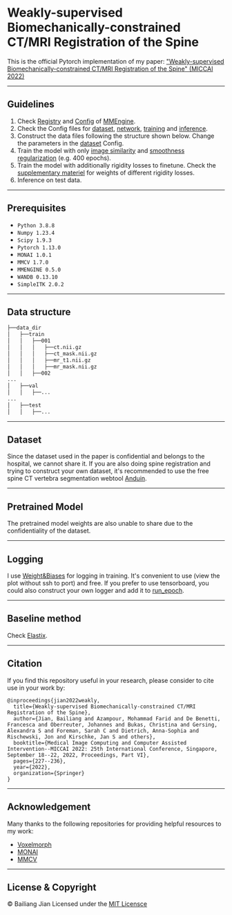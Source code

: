 # Weakly-supervised Biomechanically-constrained CT/MRI Registration of the Spine

This is the official Pytorch implementation of my paper:
["Weakly-supervised Biomechanically-constrained CT/MRI Registration of the Spine" (MICCAI 2022)](https://arxiv.org/abs/2205.07568)

---

## Guidelines

1. Check [Registry](https://mmengine.readthedocs.io/en/latest/advanced_tutorials/registry.html)
   and [Config](https://mmengine.readthedocs.io/en/latest/advanced_tutorials/config.html)
   of [MMEngine](https://mmengine.readthedocs.io/en/latest/).
2. Check the Config files
   for [dataset](/configs/_base_/dataset.py), [network](/configs/_base_/voxelmorph_half_res.py), [training](/configs/voxelmorph_half_res_mind_oc_pc.py)
   and [inference](/configs/inference_voxelmorph_half_res.py).
3. Construct the data files following the structure shown below. Change the parameters in
   the [dataset](/configs/_base_/dataset.py) Config.
4. Train the model with only [image similarity](/models/losses/mind.py)
   and [smoothness regularization](/models/losses/diffusion_regularizer.py) (e.g. 400 epochs).
5. Train the model with additionally rigidity losses to finetune. Check
   the [supplementary materiel](https://link.springer.com/chapter/10.1007/978-3-031-16446-0_22#Sec5) for weights of
   different rigidity losses.
6. Inference on test data.

---

## Prerequisites

- `Python 3.8.8`
- `Numpy 1.23.4`
- `Scipy 1.9.3`
- `Pytorch 1.13.0`
- `MONAI 1.0.1`
- `MMCV 1.7.0`
- `MMENGINE 0.5.0`
- `WANDB 0.13.10`
- `SimpleITK 2.0.2`

---

## Data structure

```bash
├──data_dir
│   ├──train
│   │   ├──001
│   │   │   ├──ct.nii.gz
│   │   │   ├──ct_mask.nii.gz
│   │   │   ├──mr_t1.nii.gz
│   │   │   ├──mr_mask.nii.gz
│   │   ├──002
...
│   ├──val
│   │   ├──...
...
│   ├──test
│   │   ├──...
```

---

## Dataset

Since the dataset used in the paper is confidential and belongs to the hospital, we cannot share it.
If you are also doing spine registration and trying to construct your own dataset, it's recommended to use the free
spine CT vertebra segmentation webtool [Anduin](https://anduin.bonescreen.de/).

---
## Pretrained Model

The pretrained model weights are also unable to share due to the confidentiality of the dataset.

---

## Logging

I use [Weight&Biases](https://wandb.ai/site) for logging in training. It's convenient to use (view the plot without ssh
to port) and free. If you prefer to use tensorboard, you could also construct your own logger and add it
to [run_epoch](/scripts/epoch_run.py).

---

## Baseline method

Check [Elastix](https://elastix.lumc.nl/modelzoo/par0004/).

---

## Citation

If you find this repository useful in your research, please consider to cite use in your work by:

```
@inproceedings{jian2022weakly,
  title={Weakly-supervised Biomechanically-constrained CT/MRI Registration of the Spine},
  author={Jian, Bailiang and Azampour, Mohammad Farid and De Benetti, Francesca and Oberreuter, Johannes and Bukas, Christina and Gersing, Alexandra S and Foreman, Sarah C and Dietrich, Anna-Sophia and Rischewski, Jon and Kirschke, Jan S and others},
  booktitle={Medical Image Computing and Computer Assisted Intervention--MICCAI 2022: 25th International Conference, Singapore, September 18--22, 2022, Proceedings, Part VI},
  pages={227--236},
  year={2022},
  organization={Springer}
}
```

---

## Acknowledgement

Many thanks to the following repositories for providing helpful resources to my work:

- [Voxelmorph](https://github.com/voxelmorph/voxelmorph)
- [MONAI](https://github.com/Project-MONAI/MONAI)
- [MMCV](https://github.com/open-mmlab/mmcv)

---

## License & Copyright

© Bailiang Jian
Licensed under the [MIT Licensce](LICENSCE)
